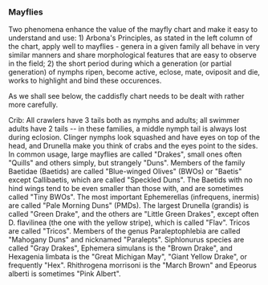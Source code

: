### Mayflies

Two phenomena enhance the value of the mayfly chart and make it easy to understand and use:  1) Arbona's Principles, as stated in the left column of the chart, apply well to mayflies - genera in a given family all behave in very similar manners and share morphological features that are easy to observe in the field; 2) the short period during which a generation (or partial generation) of nymphs ripen, become active, eclose, mate, oviposit and die, works to highlight and bind these occurences.

As we shall see below, the caddisfly chart needs to be dealt with rather more carefully.

Crib:  All crawlers have 3 tails both as nymphs and adults; all swimmer adults have 2 tails -- in these families, a middle nymph tail is always lost during eclosion. Clinger nymphs look squashed and have eyes on top of the head, and Drunella make you think of crabs and the eyes point to the sides. In common usage, large mayflies are called "Drakes", small ones often "Quills" and others simply, but strangely "Duns".  Members of the family Baetidae (Baetids) are called "Blue-winged Olives" (BWOs) or "Baetis" except Callibaetis, which are called "Speckled Duns".  The Baetids with no hind wings tend to be even smaller than those with, and are sometimes called "Tiny BWOs".  The most important Ephemerellas (infrequens, inermis) are called "Pale Morning Duns" (PMDs). The largest Drunella (grandis) is called "Green Drake", and the others are "Little Green Drakes", except often D. flavilinea (the one with the yellow stripe), which is called "Flav".  Tricos are called "Tricos".  Members of the genus Paraleptophlebia are called "Mahogany Duns" and nicknamed "Paralepts".  Siphlonurus species are called "Gray Drakes", Ephemera simulans is the "Brown Drake", and Hexagenia limbata is the "Great Michigan May", "Giant Yellow Drake", or frequently "Hex".  Rhithrogena morrisoni is the "March Brown" and Epeorus alberti is sometimes "Pink Albert".
